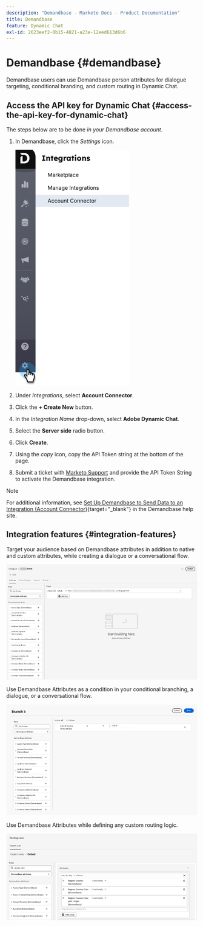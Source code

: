 ```yaml
---
description: "Demandbase - Marketo Docs - Product Documentation"
title: Demandbase
feature: Dynamic Chat
exl-id: 2623eef2-0b15-4821-a23e-12eed613d6b6
---
```

# Demandbase {#demandbase}

Demandbase users can use Demandbase person attributes for dialogue targeting, conditional branding, and custom routing in Dynamic Chat.

## Access the API key for Dynamic Chat {#access-the-api-key-for-dynamic-chat}

The steps below are to be done _in your Demandbase account_.

1. In Demandbase, click the _Settings_ icon.

   ![](assets/demandbase-1.png)

1. Under _Integrations_, select **Account Connector**.

1. Click the **+ Create New** button.

1. In the _Integration Name_ drop-down, select **Adobe Dynamic Chat**.

1. Select the **Server side** radio button.

1. Click **Create**.

1. Using the _copy_ icon, copy the API Token string at the bottom of the page.

1. Submit a ticket with [Marketo Support](https://nation.marketo.com/t5/support/ct-p/Support) and provide the API Token String to activate the Demandbase integration.

>[!NOTE]
>
>For additional information, see [Set Up Demandbase to Send Data to an Integration (Account Connector)](https://support.demandbase.com/hc/en-us/articles/360057169531-Set-Up-Demandbase-to-Send-Data-to-an-Integration-Account-Connector){target="_blank"} in the Demandbase help site.

## Integration features {#integration-features}

Target your audience based on Demandbase attributes in addition to native and custom attributes, while creating a dialogue or a conversational flow.

   ![](assets/demandbase-2.png)

Use Demandbase Attributes as a condition in your conditional branching, a dialogue, or a conversational flow.

   ![](assets/demandbase-3.png)

Use Demandbase Attributes while defining any custom routing logic.

   ![](assets/demandbase-4.png)
